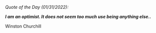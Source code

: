*Quote of the Day (01/31/2022):*

_**I am an optimist. It does not seem too much use being anything else..**_

Winston Churchill
